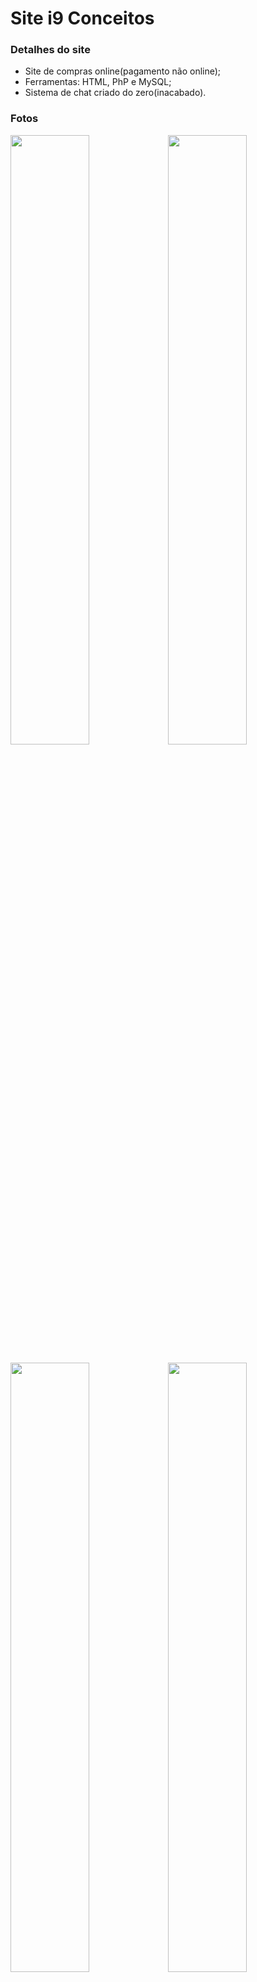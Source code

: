 # Site i9 Conceitos

### Detalhes do site
* Site de compras online(pagamento não online);
* Ferramentas: HTML, PhP e MySQL;
* Sistema de chat criado do zero(inacabado).

### Fotos

<img src="https://uploaddeimagens.com.br/images/001/773/219/full/Screenshot_1.png?1544497814" width="50%"><img src="https://user-images.githubusercontent.com/20648428/49776562-3e6a6e80-fcdb-11e8-976f-b951daf4e88e.png" width="50%">

<img src="https://user-images.githubusercontent.com/20648428/49776602-7376c100-fcdb-11e8-8866-19c613d7e439.png" width="50%"><img src="https://user-images.githubusercontent.com/20648428/49776603-740f5780-fcdb-11e8-89ab-8d063f36fa97.png" width="50%">

<img src="https://user-images.githubusercontent.com/20648428/49776604-740f5780-fcdb-11e8-969b-0d6a02fd9f6b.png" width="50%"><img src="https://user-images.githubusercontent.com/20648428/49776605-740f5780-fcdb-11e8-8685-c5af756cdbde.png" width="50%">

<img src="https://user-images.githubusercontent.com/20648428/49776606-740f5780-fcdb-11e8-8a66-1893401be9f8.png" width="50%"><img src="https://user-images.githubusercontent.com/20648428/49776607-740f5780-fcdb-11e8-976a-5592e3d5486e.png" width="50%">

<img src="https://user-images.githubusercontent.com/20648428/49776608-74a7ee00-fcdb-11e8-9e5c-6764fef8de25.png" width="50%">


